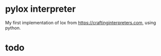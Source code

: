 # pylox interpreter

My first implementation of lox from https://craftinginterpreters.com,
using python.

# todo
